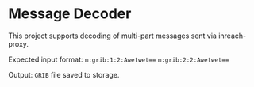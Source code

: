 # Message Decoder

This project supports decoding of multi-part messages sent via inreach-proxy.

Expected input format:
`m:grib:1:2:Awetwet==`
`m:grib:2:2:Awetwet==`

Output: `GRIB` file saved to storage.
